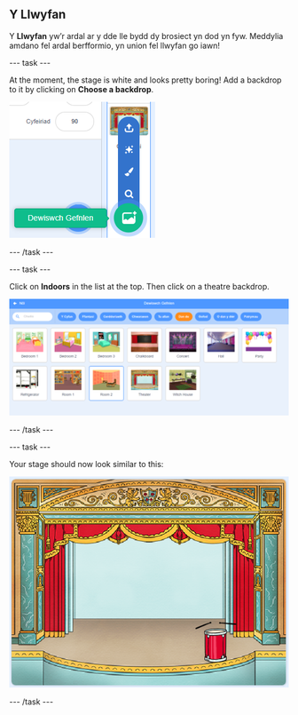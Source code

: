 ## Y Llwyfan

Y **Llwyfan** yw’r ardal ar y dde lle bydd dy brosiect yn dod yn fyw. Meddylia amdano fel ardal berfformio, yn union fel llwyfan go iawn!

\--- task \---

At the moment, the stage is white and looks pretty boring! Add a backdrop to it by clicking on **Choose a backdrop**.

![screenshot](images/band-stage-choose.png)

\--- /task \---

\--- task \---

Click on **Indoors** in the list at the top. Then click on a theatre backdrop.

![screenshot](images/band-backdrop.png)

\--- /task \---

\--- task \---

Your stage should now look similar to this:

![screenshot](images/band-stage.png)

\--- /task \---